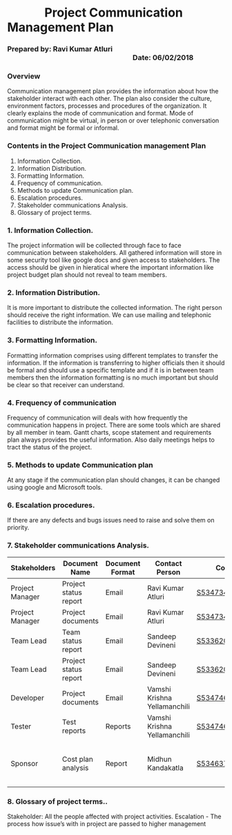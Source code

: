 
# &nbsp;&nbsp;&nbsp;&nbsp;&nbsp;&nbsp;&nbsp;&nbsp;&nbsp;&nbsp;&nbsp;&nbsp;&nbsp;Project Communication Management Plan

### Prepared by:  Ravi Kumar Atluri &nbsp;&nbsp;&nbsp;&nbsp;&nbsp;&nbsp;&nbsp;&nbsp;&nbsp;&nbsp;&nbsp;&nbsp;&nbsp;&nbsp;&nbsp;&nbsp;&nbsp;&nbsp;&nbsp;&nbsp;&nbsp;&nbsp;&nbsp;&nbsp;&nbsp;&nbsp;&nbsp;&nbsp;&nbsp;&nbsp;&nbsp;&nbsp;&nbsp;&nbsp;&nbsp;&nbsp;&nbsp;&nbsp;&nbsp;&nbsp;&nbsp;&nbsp;&nbsp;&nbsp;&nbsp;&nbsp;&nbsp;&nbsp;&nbsp;&nbsp;&nbsp;&nbsp;&nbsp;&nbsp;&nbsp;&nbsp;&nbsp;&nbsp;&nbsp;&nbsp;&nbsp;&nbsp;&nbsp;&nbsp;&nbsp;&nbsp;&nbsp;&nbsp;&nbsp;&nbsp;&nbsp;&nbsp;&nbsp;&nbsp;&nbsp;Date: 06/02/2018

### Overview
Communication management plan provides the information about how the stakeholder interact with each other. The plan also consider the culture, environment factors, processes and procedures of the organization. It clearly explains the mode of communication and format. Mode of communication might be virtual, in person or over telephonic conversation and format might be formal or informal.

### Contents in the Project Communication management Plan
1. Information Collection.
2. Information Distribution.
3. Formatting Information.
4. Frequency of communication.
5. Methods to update Communication plan.
6. Escalation procedures.
7. Stakeholder communications Analysis.
8. Glossary of project terms.


### 1. Information Collection.
The project information will be collected through face to face communication between stakeholders. All gathered information will store in some security tool like google docs and given access to stakeholders. The access should be given in hieratical where the important information like project budget plan should not reveal to team members.

### 2. Information Distribution.
It is more important to distribute the collected information. The right person should receive the right information. We can use mailing and telephonic facilities to distribute the information.

### 3. Formatting Information.
Formatting information comprises using different templates to transfer the information. If the information is transferring to higher officials then it should be formal and should use a specific template and if it is in between team members then the information formatting is no much important but should be clear so that receiver can understand.

### 4. Frequency of communication
Frequency of communication will deals with how frequently the communication happens in project. There are some tools which are shared by all member in team. Gantt charts, scope statement and requirements plan always provides the useful information. Also daily meetings helps to tract the status of the project.


### 5. Methods to update Communication plan

At any stage if the communication plan should changes, it can be changed using google and Microsoft tools.

### 6. Escalation procedures.
If there are any defects and bugs issues need to raise and solve them on priority.

### 7. Stakeholder communications Analysis.
 
Stakeholders|Document Name|Document Format|Contact Person|Contact details|Due Date|
---|---|--|--|--|--|
Project Manager	|Project status report |Email |Ravi Kumar Atluri |S534734@nwmissouri.edu |Every week
Project Manager	|Project documents |Email |Ravi Kumar Atluri |S534734@nwmissouri.edu |Every week
Team Lead |Team status report |Email |Sandeep Devineni |S533620@nwmissouri.edu |Every week
Team Lead |Project status report |Email |Sandeep Devineni |S533620@nwmissouri.edu |Every week
Developer |Project documents |Email |Vamshi Krishna Yellamanchili |S534746@nwmissouri.edu |Daily
Tester |Test reports |Reports |Vamshi Krishna Yellamanchili |S534746@nwmissouri.edu |Daily
Sponsor |Cost plan analysis |Report |Midhun Kandakatla |S534637@nwmissouri.edu |Before Project comes on board

### 8. Glossary of project terms..
Stakeholder: All the people affected with project activities.
Escalation - The process how issue’s with in project are passed to higher management

